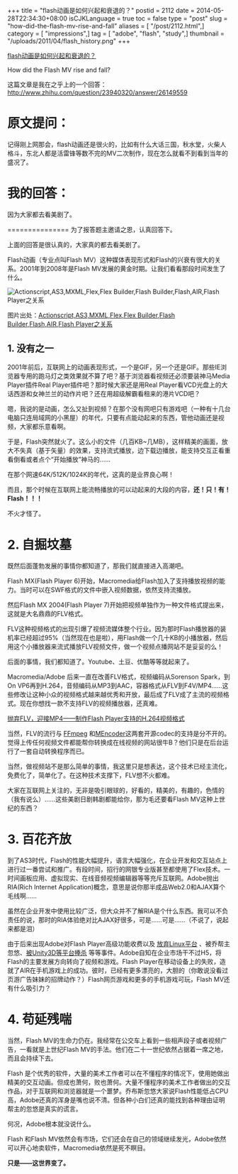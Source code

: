 +++
title = "flash动画是如何兴起和衰退的？"
postid = 2112
date = 2014-05-28T22:34:30+08:00
isCJKLanguage = true
toc = false
type = "post"
slug = "how-did-the-flash-mv-rise-and-fall"
aliases = [ "/post/2112.html",]
category = [ "impressions",]
tag = [ "adobe", "flash", "study",]
thumbnail = "/uploads/2011/04/flash_history.png"
+++


[flash动画是如何兴起和衰退的？](https://blog.zengrong.net/post/2112.html)

How did the Flash MV rise and fall?

这篇文章是我在之乎上的一个回答：<http://www.zhihu.com/question/23940320/answer/26149559>

# 原文提问：

记得刚上网那会，flash动画还是很火的，比如有什么大话三国，秋水堂，火柴人格斗，东北人都是活雷锋等数不完的MV二次制作，现在怎么就看不到看到当年的盛况了。

# 我的回答：

因为大家都去看美剧了。<!--more-->

=============== 为了报答题主邀请之恩，认真回答下。

上面的回答是很认真的，大家真的都去看美剧了。

Flash动画（专业点叫Flash MV）这种媒体表现形式和Flash的兴衰有很大的关系。2001年到2008年是Flash MV发展的黄金时期。让我们看看那段时间发生了什么。

![Actionscript,AS3,MXML,Flex,Flex Builder,Flash Builder,Flash,AIR,Flash
Player之关系](/uploads/2011/04/flash_history.png)

图片出处：[Actionscript,AS3,MXML,Flex,Flex Builder,Flash
Builder,Flash,AIR,Flash Player之关系](https://blog.zengrong.net/post/1295.html)

## 1. 没有之一

2001年前后，互联网上的动画表现形式，一个是GIF，另一个还是GIF。那些IE浏览器专用的跑马灯之类效果就不算了吧？基于浏览器看视频还必须要装神马Media Player插件Real Player插件吧？那时候大家还是用Real Player看VCD光盘上的大话西游和女神兰兰的动作片吧？还在用超级解霸看租来的港片VCD吧？

嗯，我说的是动画，怎么又扯到视频？在那个没有网吧只有游戏吧（一种有十几台电脑只连局域网的小黑屋）的年代，只要有点能动起来的东西，管他动画还是视频，大家都乐意看啊。

于是，Flash突然就火了。这么小的文件（几百KB\~几MB），这样精美的画面，放大不失真（基于矢量）的效果，支持流式播放，边下载边播放，能支持交互正看重看倒看或者点个“开始播放”神马的……

在那个网速64K/512K/1024K的年代，这真的是业界良心啊！

而且，那个时候在互联网上能流畅播放的可以动起来的大段的内容，**还！只！有！Flash！！！**

不火才怪了。

# 2. 自掘坟墓

既然后面蓬勃发展的事情你都知道了，那我们就直接进入高潮吧。

Flash MX(Flash Player 6)开始，Macromedia给Flash加入了支持播放视频的能力。当时可以在SWF格式的文件中嵌入视频数据，依然支持流播放。

然后Flash MX 2004(Flash Player 7)开始把视频单独作为一种文件格式提出来，这就是大名鼎鼎的FLV格式。

FLV这种视频格式的出现引爆了视频流媒体整个行业。因为那时Flash播放器的装机率已经超过95%（当然现在也是啦），用Flash做一个几十KB的小播放器，然后用这个小播放器来流式播放FLV视频文件，做一个视频点播网站不是妥妥的么！

后面的事情，我们都知道了。Youtube、土豆、优酷等等就起来了。

Macromedia/Adobe 后来一直在改善FLV格式，视频编码从Sorenson Spark，到On VP6再到H.264，音频编码从MP3到AAC，容器格式从FLV到F4V/MP4……这些修改让这种小众的视频格式越来越优秀和开放，最后成了FLV成了主流的视频格式。现在你想找一款不支持FLV的视频播放器，还真难。

[抛弃FLV，迎接MP4——制作Flash Player支持的H.264视频格式](https://blog.zengrong.net/post/393.html)

当然，FLV的流行与 [FFmpeg](http://en.wikipedia.org/wiki/Ffmpeg) 和[MEncoder](http://en.wikipedia.org/wiki/MEncoder)这两套开源codec的支持是分不开的。觉得上传任何视频文件都能帮你转换成在线视频的网站很牛B？他们只是在后台运行了一套自动转换程序而已。

当然，做视频站不是那么简单的事情，我这里只是想表达，这个技术已经主流化，免费化了，简单化了。在这种技术支撑下，FLV想不火都难。

大家在互联网上关注的，无非是吸引眼球的，好看的，精美的，有趣的，色情的（我有说么）……这些美剧日剧韩剧都能给你，那为毛还要看Flash MV这种上世纪的东西？

# 3. 百花齐放

到了AS3时代，Flash的性能大幅提升，语言大幅强化，在企业开发和交互站点上进行过一番尝试和推广。有段时间，招行的网银专业版甚至都使用了Flex技术。一时间画板应用、虚拟现实、在线音频视频编辑器等等充斥互联网。Adobe抛出RIA(Rich Internet Application)概念，意思是说你那半成品Web2.0和AJAX算个毛线啊……

虽然在企业开发中使用比较广泛，但大众并不了解RIA是个什么东西。我可以不负责任的说，那时的RIA体验绝对比AJAX好很多，可是……可是……（不说了，说起来都是泪）

由于后来出现Adobe对Flash Player高级功能收费以及 [放弃Linux平台](https://blog.zengrong.net/post/1349.html) 、被乔帮主忽悠、[被Unity3D等平台捧杀](https://blog.zengrong.net/post/1843.html) 等等事件。Adobe自知在企业市场干不过H5，将Flash的主要发展方向转向了视频和游戏。Flash Player在移动设备上的失败，造就了AIR在手机游戏上的成功。彼时，已经有更多漂亮的，大胆的（你敢说没看过页游广告妹妹的招牌动作？）Flash网页游戏和更多的手机游戏可玩，Flash MV还有什么吸引力？

# 4. 苟延残喘

当然，Flash MV的生命力仍在。我经常在公交车上看到一些相声段子或者视频广告，一看就是上世纪Flash MV的手法。他们在二十一世纪依然占据着一席之地，而且会持续下去。

Flash 是个优秀的软件，大量的美术工作者可以在不懂程序的情况下，使用她做出精美的交互动画。但成也萧何，败也萧何。大量不懂程序的美术工作者做出的交互作品，对于互联网和浏览器就是一个噩梦。乔布斯忽悠大家说Flash性能低占CPU高，Adobe还真的浑身是嘴也说不清。但各种小白们还真的能找到各种理由证明帮主的忽悠是真实的谎言。

何况，Adobe根本就没说什么。

Flash 和Flash MV依然会有市场，它们还会在自己的领域继续发光，Adobe依然可以开心地卖软件，Macromedia依然是死不瞑目。

**只是——这世界变了。**
